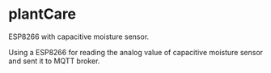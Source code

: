 # plantCare
ESP8266 with capacitive moisture sensor.

Using a ESP8266 for reading the analog value of capacitive moisture sensor and sent it to MQTT broker. 
